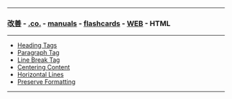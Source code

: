 
---

### [改善](https://github.com/ttltrk/0C/blob/master/README.MD) - [.co.](https://github.com/ttltrk/PRG/blob/master/CODING.MD) - [manuals](https://github.com/ttltrk/PRG/blob/master/MAN.MD) - [flashcards](https://github.com/ttltrk/ELSE/blob/master/FLCA/FLCA.MD) - [WEB](https://github.com/ttltrk/WEB/blob/master/FLW/FLW.MD) - HTML

---

* <a href="https://github.com/ttltrk/WEB/blob/master/FLW/FLWH/01/HEADT.MD">Heading Tags</a>
* <a href="https://github.com/ttltrk/WEB/blob/master/FLW/FLWH/02/PARAT.MD">Paragraph Tag</a>
* <a href="https://github.com/ttltrk/WEB/blob/master/FLW/FLWH/03/LBT.MD">Line Break Tag</a>
* <a href="https://github.com/ttltrk/WEB/blob/master/FLW/FLWH/04/CECO.MD">Centering Content</a>
* <a href="https://github.com/ttltrk/WEB/blob/master/FLW/FLWH/05/HOLI.MD">Horizontal Lines</a>
* <a href="https://github.com/ttltrk/WEB/blob/master/FLW/FLWH/06/PREFOR.MD">Preserve Formatting</a>

---
